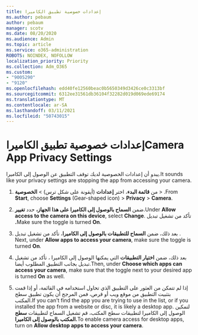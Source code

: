 ```yaml
---
title: إعدادات خصوصية تطبيق الكاميرا
ms.author: pebaum
author: pebaum
manager: scotv
ms.date: 08/20/2020
ms.audience: Admin
ms.topic: article
ms.service: o365-administration
ROBOTS: NOINDEX, NOFOLLOW
localization_priority: Priority
ms.collection: Adm_O365
ms.custom:
- "9005290"
- "9120"
ms.openlocfilehash: edd40fe12560beac0b5650349d3426ce0c3313bf
ms.sourcegitcommit: 6312ee31561db36104f32282d019d069ede69174
ms.translationtype: MT
ms.contentlocale: ar-SA
ms.lasthandoff: 03/11/2021
ms.locfileid: "50743015"
---
```

# <a name="camera-app-privacy-settings"></a><span data-ttu-id="1d4f0-102">إعدادات خصوصية تطبيق الكاميرا</span><span class="sxs-lookup"><span data-stu-id="1d4f0-102">Camera App Privacy Settings</span></span>

<span data-ttu-id="1d4f0-103">يبدو أن إعدادات الخصوصية لديك توقف التطبيق عن الوصول إلى الكاميرا.</span><span class="sxs-lookup"><span data-stu-id="1d4f0-103">It sounds like your privacy settings are stopping the app from accessing your camera.</span></span>

1.  <span data-ttu-id="1d4f0-104">من **قائمة البدء**، اختر **إعدادات** (أيقونة على شكل ترس) > **الخصوصية**  >  .</span><span class="sxs-lookup"><span data-stu-id="1d4f0-104">From **Start**, choose **Settings** (Gear-shaped icon) > **Privacy** > **Camera**.</span></span>

2.  <span data-ttu-id="1d4f0-105">ضمن **السماح بالوصول إلى الكاميرا على هذا الجهاز،** حدد **تغيير**.</span><span class="sxs-lookup"><span data-stu-id="1d4f0-105">Under **Allow access to the camera on this device**, select **Change**.</span></span> <span data-ttu-id="1d4f0-106">تأكد من تشغيل تبديل **.**</span><span class="sxs-lookup"><span data-stu-id="1d4f0-106">Make sure the toggle is turned **On**.</span></span>

3.  <span data-ttu-id="1d4f0-107">بعد ذلك، ضمن **السماح للتطبيقات بالوصول إلى الكاميرا**، تأكد من تشغيل تبديل . </span><span class="sxs-lookup"><span data-stu-id="1d4f0-107">Next, under **Allow apps to access your camera**, make sure the toggle is turned **On**.</span></span>

4.  <span data-ttu-id="1d4f0-108">بعد ذلك، ضمن **اختيار التطبيقات** التي يمكنها الوصول إلى الكاميرا ، تأكد من  تشغيل تبديل بجانب التطبيق المطلوب أيضا.</span><span class="sxs-lookup"><span data-stu-id="1d4f0-108">Then, under **Choose which apps can access your camera**, make sure that the toggle next to your desired app is turned **On** as well.</span></span>

5.  <span data-ttu-id="1d4f0-109">إذا لم تتمكن من العثور على التطبيق الذي تحاول استخدامه في القائمة، أو إذا قمت بتثبيت التطبيق من موقع ويب أو قرص، فمن المرجح أن يكون تطبيق سطح المكتب.</span><span class="sxs-lookup"><span data-stu-id="1d4f0-109">If you can't find the app you are trying to use in the list, or if you installed the app from a website or disc, it is likely a desktop app.</span></span> <span data-ttu-id="1d4f0-110">لتمكين الوصول إلى الكاميرا لتطبيقات سطح المكتب، قم تشغيل السماح لتطبيقات **سطح المكتب بالوصول إلى الكاميرا.**</span><span class="sxs-lookup"><span data-stu-id="1d4f0-110">To enable camera access for desktop apps, turn on **Allow desktop apps to access your camera**.</span></span>